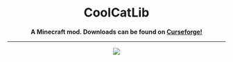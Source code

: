<h1 align="center">CoolCatLib</h1>
<p align="center"><b>A Minecraft mod. Downloads can be found on <a href="https://www.curseforge.com/minecraft/mc-mods/coolcatlib">Curseforge!</a></b></p>
<hr>
<p align="center"> <img src="https://i.imgur.com/iQlGHUt.png">